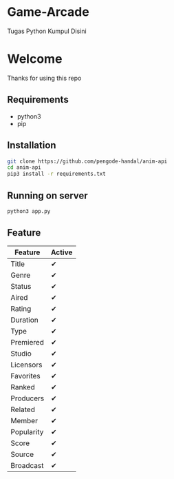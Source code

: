 # Game-Arcade
Tugas Python Kumpul Disini
# Welcome

Thanks for using this repo

## Requirements

-   python3
-   pip

## Installation

```bash
git clone https://github.com/pengode-handal/anim-api
cd anim-api
pip3 install -r requirements.txt
```

## Running on server

```bash
python3 app.py
```

## Feature

| Feature    | Active |
| ---------- | ------ |
| Title      | ✔      |
| Genre      | ✔      |
| Status     | ✔      |
| Aired      | ✔      |
| Rating     | ✔      |
| Duration   | ✔      |
| Type       | ✔      |
| Premiered  | ✔      |
| Studio     | ✔      |
| Licensors  | ✔      |
| Favorites  | ✔      |
| Ranked     | ✔      |
| Producers  | ✔      |
| Related    | ✔      |
| Member     | ✔      |
| Popularity | ✔      |
| Score      | ✔      |
| Source     | ✔      |
| Broadcast  | ✔      |
